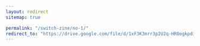 ```yaml
---
layout: redirect
sitemap: true

permalink: "/switch-zine/no-1/"
redirect_to: "https://drive.google.com/file/d/1xF3K3mrr3p2U2q-HR0ogkpdiI1smK5HU/view"
---
```

